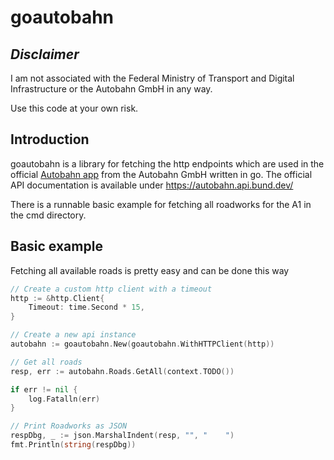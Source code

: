 # goautobahn

## _Disclaimer_

I am not associated with the Federal Ministry of Transport and Digital Infrastructure or the Autobahn GmbH in any way.

Use this code at your own risk.

## Introduction

goautobahn is a library for fetching the http endpoints which are used in the official [Autobahn app](https://www.autobahn.de/app) from the Autobahn GmbH written in go.
The official API documentation is available under https://autobahn.api.bund.dev/

There is a runnable basic example for fetching all roadworks for the A1 in the cmd directory.

## Basic example

Fetching all available roads is pretty easy and can be done this way

```go
// Create a custom http client with a timeout
http := &http.Client{
    Timeout: time.Second * 15,
}

// Create a new api instance
autobahn := goautobahn.New(goautobahn.WithHTTPClient(http))

// Get all roads
resp, err := autobahn.Roads.GetAll(context.TODO())

if err != nil {
    log.Fatalln(err)
}

// Print Roadworks as JSON
respDbg, _ := json.MarshalIndent(resp, "", "	")
fmt.Println(string(respDbg))
```
